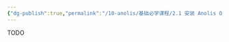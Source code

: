 ```yaml
---
{"dg-publish":true,"permalink":"/10-anolis/基础必学课程/2.1 安装 Anolis OS系统/","dgPassFrontmatter":true}
---
```


TODO
